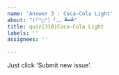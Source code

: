 ```yaml
---
name: 'Answer 3 : Coca-Cola Light'
about: "(╯°□°）╯︵ ┻━┻"
title: quiz|318|Coca-Cola Light
labels: ''
assignees: ''

---
```


Just click 'Submit new issue'.
